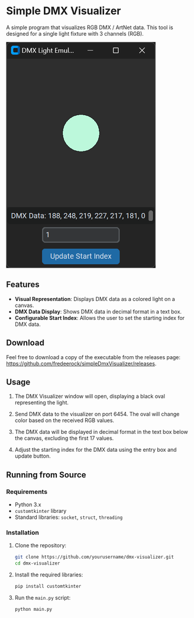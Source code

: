 # Simple DMX Visualizer

A simple program that visualizes RGB DMX / ArtNet data. This tool is designed for a single light fixture with 3 channels (RGB).

![screenshot](image.png)

## Features

- **Visual Representation**: Displays DMX data as a colored light on a canvas.
- **DMX Data Display**: Shows DMX data in decimal format in a text box.
- **Configurable Start Index**: Allows the user to set the starting index for DMX data.

## Download
Feel free to download a copy of the executable from the releases page: https://github.com/fredeerock/simpleDmxVisualizer/releases. 

## Usage

1. The DMX Visualizer window will open, displaying a black oval representing the light.

2. Send DMX data to the visualizer on port 6454. The oval will change color based on the received RGB values.

3. The DMX data will be displayed in decimal format in the text box below the canvas, excluding the first 17 values.

4. Adjust the starting index for the DMX data using the entry box and update button.

## Running from Source

### Requirements

- Python 3.x
- `customtkinter` library
- Standard libraries: `socket`, `struct`, `threading`

### Installation

1. Clone the repository:
    ```sh
    git clone https://github.com/yourusername/dmx-visualizer.git
    cd dmx-visualizer
    ```

2. Install the required libraries:
    ```sh
    pip install customtkinter
    ```

3. Run the `main.py` script:
    ```sh
    python main.py
    ```